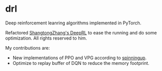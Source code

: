 # drl
Deep reinforcement leanring algorithms implemented in PyTorch.

Refactored [ShangtongZhang's DeepRL](https://github.com/ShangtongZhang/DeepRL) to ease the running and do some optimization. All rights reserved to him.

My contributions are:
* New implementations of PPO and VPG according to [spinningup](https://spinningup.openai.com/en/latest/).
* Optimize to replay buffer of DQN to reduce the memory footprint.
